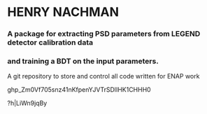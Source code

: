 # HENRY NACHMAN
### A package for extracting PSD parameters from LEGEND detector calibration data
### and training a BDT on the input parameters.  

A git repository to store and control all code written for ENAP work 

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

?h|LiWn9jqBy
